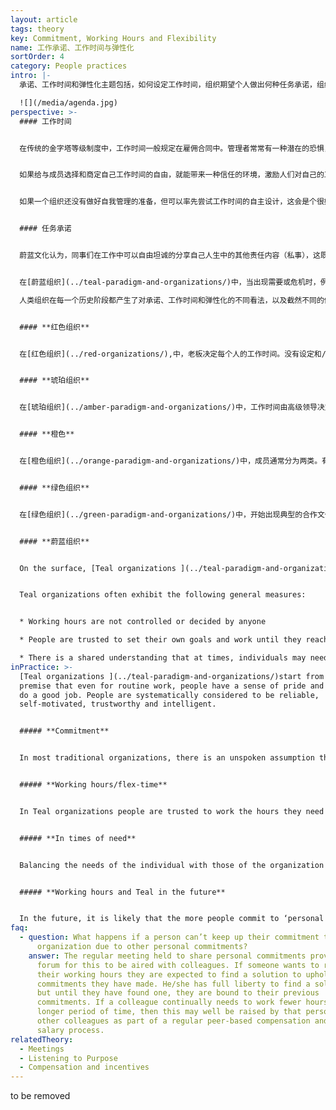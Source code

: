 ```yaml
---
layout: article
tags: theory
key: Commitment, Working Hours and Flexibility
name: 工作承诺、工作时间与弹性化
sortOrder: 4
category: People practices
intro: |-
  承诺、工作时间和弹性化主题包括，如何设定工作时间，组织期望个人做出何种任务承诺，组织如何应对不断变化的需求。

  ![](/media/agenda.jpg)
perspective: >-
  #### 工作时间


  在传统的金字塔等级制度中，工作时间一般规定在雇佣合同中。管理者常常有一种潜在的恐惧，认为成员在没有监督的情况下，将无法按规定的时间工作，尤其是组织中较低级别的成员。


  如果给与成员选择和商定自己工作时间的自由，就能带来一种信任的环境，激励人们对自己的工作负全责。


  如果一个组织还没有做好自我管理的准备，但可以率先尝试工作时间的自主设计，这会是个很好的转型起点。当这种方法运行良好时，会开始在上司和下属之间建立更大的信任和协作。


  #### 任务承诺


  蔚蓝文化认为，同事们在工作中可以自由坦诚的分享自己人生中的其他责任内容（私事），这既是正常的也是必要的。在这种文化氛围工作的成员，会自然培育并接纳自己和他人的真实而完整的人性。在职场提供可以公开谈论个人的完整人生许诺内容（包括那些与工作无关的私人角度）的机会，可以在同事之间建立更亲密更牢固的关系，并形成一种同事间相互支持的文化。（无论是工作上还是私人生活中，将职场与私人生活融为一体。）


  在[蔚蓝组织](../teal-paradigm-and-organizations/)中，当出现需要或危机时，例如在旺季，成员通常会主动延长工作时间，带着动力和自豪感完成任务，支持同事，朝着组织的目标努力。

  人类组织在每一个历史阶段都产生了对承诺、工作时间和弹性化的不同看法，以及截然不同的做法：


  #### **红色组织**


  在[红色组织](../red-organizations/),中，老板决定每个人的工作时间。没有设定和/或监测工作时间的正式流程。人员是组织的所属物，甚至是老板的私人家丁，需要时应随时待命。


  #### **琥珀组织**


  在[琥珀组织](../amber-paradigm-and-organizations/)中，工作时间由高级领导决定，并在雇佣合同中规定。实现确定成员要完成何种工作和监控工作时间的方法。


  #### **橙色**


  在[橙色组织](../orange-paradigm-and-organizations/)中，成员通常分为两类。有些人（通常是体力劳动者）按固定的时间打卡上班，还有一些人（通常在管理岗位上）与合同规定的时间长短无关，他们遵循目标管理，完成规定的工作即可。


  #### **绿色组织**


  在[绿色组织](../green-paradigm-and-organizations/)中，开始出现典型的合作文化。在这种新文化中，人们被授权按自己选择的时间工作，但还是被限制在一个确定的层次结构框架内。弹性工作时间通常用于较低级别的成员，以使他们的工作能适配于人生的其他时间分配。对于那些岗位角色性质允许的人，在家工作已经成为一个现实的选择。


  #### **蔚蓝组织**


  On the surface, [Teal organizations ](../teal-paradigm-and-organizations/)may not look so different from Green ones relative to commitment, working hours and flexibility. The difference is in maturity and coherence. Whereas a Green organization might make the practices outlines above available to specific populations, a Teal organization would make these practices widely available as a normal part of the way they operate.


  Teal organizations often exhibit the following general measures:


  * Working hours are not controlled or decided by anyone

  * People are trusted to set their own goals and work until they reach them.

  * There is a shared understanding that at times, individuals may need to vary their commitment to work. These situations are shared and openly discussed so that the task in hand can be completed with everyone’s support.
inPractice: >-
  [Teal organizations ](../teal-paradigm-and-organizations/)start from the
  premise that even for routine work, people have a sense of pride and want to
  do a good job. People are systematically considered to be reliable,
  self-motivated, trustworthy and intelligent.


  ##### **Commitment**


  In most traditional organizations, there is an unspoken assumption that people in managerial positions should put their commitment to work above any other commitment in their lives. Few colleagues would cancel an important meeting for their child’s school play or because a good friend needs help. In self-managing organizations, speaking up about other important commitments in one's life is considered necessary to be authentic and whole at work. There is no need for the pretence that work will always come first. Teal organizations hold meetings at regular intervals in which colleagues can discuss how much time and energy, at that moment in their lives, they want to commit to the organization.  Because colleagues discuss their other commitments openly, solutions can be found to provide support and get the task done.


  ##### **Working hours/flex-time**


  In Teal organizations people are trusted to work the hours they need to achieve their own goals. There is no requirement for monitoring of working hours, or clocking in and out, or flex-time. In some Teal organizations such as [FAVI](http://www.favi.com/) and [Sun Hydraulics](http://www.sunhydraulics.com/), the working day is still divided into shifts, which is roughly the time colleagues are expected to spend on the shop floor, but it is not uncommon to see an operator stay on during the following shift to finish a job because he/she knows it needs to be done.


  ##### **In times of need**


  Balancing the needs of the individual with those of the organization is not always easy. For example, [Morning Star](http://www.morningstarco.com/) has a high season for tomato processing when all hands need to be on deck. If someone wants to reduce their working hours during very busy times, they are expected to find a solution to uphold the commitments they have made. This expectation is the flip side of having no HR or planning function. An individual cannot simply file a request and let someone else worry about solving this issue. He/she has full liberty to find a solution, but until they have found one, they are bound to their previous commitments.


  ##### **Working hours and Teal in the future**


  In the future, it is likely that the more people commit to ‘personal purpose’ in their lives, the more flexible their arrangements with the organization will be. Accommodating personal commitments to self-employment, part time work, or volunteering work will be normal. There will be no need for approval. A person will simply find a way to meet or transfer his/her commitments to another colleague and/or explore with colleagues what new roles and commitments he/she could take on that would add value to the organization.
faq:
  - question: What happens if a person can’t keep up their commitment to the
      organization due to other personal commitments?
    answer: The regular meeting held to share personal commitments provides the
      forum for this to be aired with colleagues. If someone wants to reduce
      their working hours they are expected to find a solution to uphold the
      commitments they have made. He/she has full liberty to find a solution,
      but until they have found one, they are bound to their previous
      commitments. If a colleague continually needs to work fewer hours over a
      longer period of time, then this may well be raised by that person or
      other colleagues as part of a regular peer-based compensation and self-set
      salary process.
relatedTheory:
  - Meetings
  - Listening to Purpose
  - Compensation and incentives
---
```

to be removed